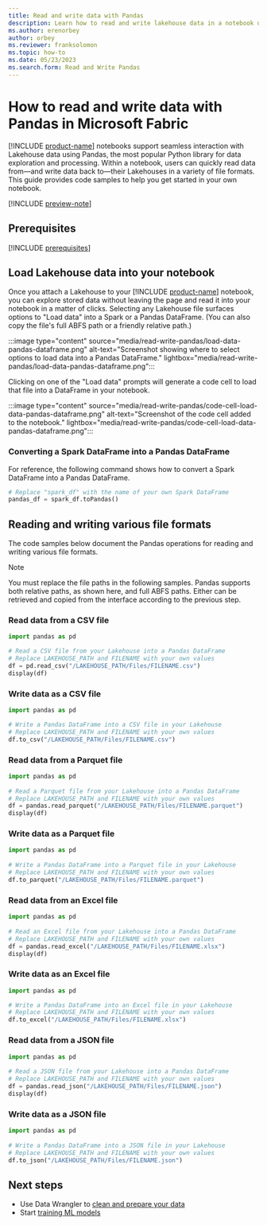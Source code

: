 ```yaml
---
title: Read and write data with Pandas
description: Learn how to read and write lakehouse data in a notebook using Pandas, a popular Python library for data exploration and processing.
ms.author: erenorbey
author: orbey
ms.reviewer: franksolomon
ms.topic: how-to
ms.date: 05/23/2023
ms.search.form: Read and Write Pandas
---
```


# How to read and write data with Pandas in Microsoft Fabric

[!INCLUDE [product-name](../includes/product-name.md)] notebooks support seamless interaction with Lakehouse data using Pandas, the most popular Python library for data exploration and processing. Within a notebook, users can quickly read data from—and write data back to—their Lakehouses in a variety of file formats. This guide provides code samples to help you get started in your own notebook.

[!INCLUDE [preview-note](../includes/preview-note.md)]

## Prerequisites

[!INCLUDE [prerequisites](includes/prerequisites.md)]

## Load Lakehouse data into your notebook

Once you attach a Lakehouse to your [!INCLUDE [product-name](../includes/product-name.md)] notebook, you can explore stored data without leaving the page and read it into your notebook in a matter of clicks. Selecting any Lakehouse file surfaces options to "Load data" into a Spark or a Pandas DataFrame. (You can also copy the file's full ABFS path or a friendly relative path.)

:::image type="content" source="media/read-write-pandas/load-data-pandas-dataframe.png" alt-text="Screenshot showing where to select options to load data into a Pandas DataFrame." lightbox="media/read-write-pandas/load-data-pandas-dataframe.png":::

Clicking on one of the "Load data" prompts will generate a code cell to load that file into a DataFrame in your notebook.

:::image type="content" source="media/read-write-pandas/code-cell-load-data-pandas-dataframe.png" alt-text="Screenshot of the code cell added to the notebook." lightbox="media/read-write-pandas/code-cell-load-data-pandas-dataframe.png":::

### Converting a Spark DataFrame into a Pandas DataFrame

For reference, the following command shows how to convert a Spark DataFrame into a Pandas DataFrame.

```Python
# Replace "spark_df" with the name of your own Spark DataFrame
pandas_df = spark_df.toPandas() 
```

## Reading and writing various file formats

The code samples below document the Pandas operations for reading and writing various file formats.

> [!NOTE]
> You must replace the file paths in the following samples. Pandas supports both relative paths, as shown here, and full ABFS paths. Either can be retrieved and copied from the interface according to the previous step.

### Read data from a CSV file

```Python
import pandas as pd

# Read a CSV file from your Lakehouse into a Pandas DataFrame
# Replace LAKEHOUSE_PATH and FILENAME with your own values
df = pd.read_csv("/LAKEHOUSE_PATH/Files/FILENAME.csv")
display(df)
```

### Write data as a CSV file

```Python
import pandas as pd 

# Write a Pandas DataFrame into a CSV file in your Lakehouse
# Replace LAKEHOUSE_PATH and FILENAME with your own values
df.to_csv("/LAKEHOUSE_PATH/Files/FILENAME.csv") 
```

### Read data from a Parquet file

```Python
import pandas as pd 
 
# Read a Parquet file from your Lakehouse into a Pandas DataFrame
# Replace LAKEHOUSE_PATH and FILENAME with your own values
df = pandas.read_parquet("/LAKEHOUSE_PATH/Files/FILENAME.parquet") 
display(df)
```

### Write data as a Parquet file

```Python
import pandas as pd 
 
# Write a Pandas DataFrame into a Parquet file in your Lakehouse
# Replace LAKEHOUSE_PATH and FILENAME with your own values
df.to_parquet("/LAKEHOUSE_PATH/Files/FILENAME.parquet") 
```

### Read data from an Excel file

```Python
import pandas as pd 
 
# Read an Excel file from your Lakehouse into a Pandas DataFrame
# Replace LAKEHOUSE_PATH and FILENAME with your own values
df = pandas.read_excel("/LAKEHOUSE_PATH/Files/FILENAME.xlsx") 
display(df) 
```

### Write data as an Excel file

```Python
import pandas as pd 

# Write a Pandas DataFrame into an Excel file in your Lakehouse
# Replace LAKEHOUSE_PATH and FILENAME with your own values
df.to_excel("/LAKEHOUSE_PATH/Files/FILENAME.xlsx") 
```

### Read data from a JSON file

```Python
import pandas as pd 
 
# Read a JSON file from your Lakehouse into a Pandas DataFrame
# Replace LAKEHOUSE_PATH and FILENAME with your own values
df = pandas.read_json("/LAKEHOUSE_PATH/Files/FILENAME.json") 
display(df) 
```

### Write data as a JSON file

```Python
import pandas as pd 
 
# Write a Pandas DataFrame into a JSON file in your Lakehouse
# Replace LAKEHOUSE_PATH and FILENAME with your own values
df.to_json("/LAKEHOUSE_PATH/Files/FILENAME.json") 
```

## Next steps

- Use Data Wrangler to [clean and prepare your data](data-wrangler.md)
- Start [training ML models](./model-training/model-training-overview.md)